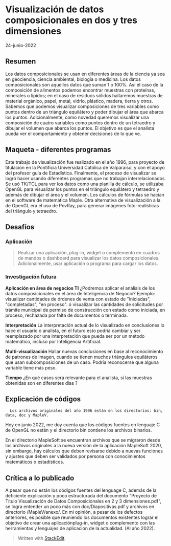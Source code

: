 
# Visualización de datos composicionales en dos y tres dimensiones

  24-junio-2022

## Resumen

Los datos composicionales se usan en diferentes áreas de la ciencia ya sea en geociencia, ciencia ambiental, biología o medicina.  Los datos composicionales son aquellos datos que suman 1 o 100%.   Así el caso de la composición de alimentos podemos encontrar muestras con proteínas, minerales o lípidos; en el caso de residuos sólidos hallaremos muestras de material orgánico, papel, metal, vidrio, plástico, madera, tierra y otros.
   Sabemos que podemos visualizar composiciones de tres variables  como puntos dentro de un triángulo equilátero y poder dibujar el área que abarca los puntos.  Adicionalmente, como  novedad queremos visualizar una composición de cuatro variables como puntos dentro de un tetraedro y dibujar el volumen que abarca los puntos.
   El objetivo es que el analista pueda ver el comportamiento y obtener decisiones de lo que ve.
           
## Maqueta - diferentes programas
Este trabajo de visualización fue realizado en el año 1996, para proyecto de titulación en la Pontificia Universidad Católica de Valparaíso, y con el apoyo del profesor guía de Estadística.
    Finalmente, el proceso de visualizar se logró hacer usando diferentes programas que no trabajan interrelacionados.  
         Se usó TK/TCL para ver los datos como una planilla de cálculo, se utilizaba OpenGL para visualizar los puntos en el triángulo equilátero y tetraedro y además de dibujar el área y el volumen.  Los cálculos de fórmulas se hacían en el software de matemática Maple.  Otra alternativa de visualización a la de OpenGL era el uso de PovRay, para generar imágenes foto-realísticas del triángulo y tetraedro.  
    
       
## Desafíos
### Aplicación
>Realizar una aplicación, plug-in, widget o complemento en cuadros de mandos o dashboard para visualizar los datos composicionales. Adicionalmente, usar aplicación o programa para cargar los datos.

### Investigación futura

**Aplicación en área de negocios TI**
        ¿Podremos aplicar el análisis de los datos composicionales en el área de Inteligencia de Negocio?  Ejemplo: visualizar cantidades de órdenes de venta con estado de "iniciadas", "completadas", "en proceso". ó visualizar las cantidades de solicitudes por trámite municipal de permiso de construcción con estado como iniciada, en proceso, rechazada por falta de documentos o terminada.
          	
**Interpretación**
      La interpretación actual de lo visualizado en conclusiones lo hace el usuario o analista, en el futuro esto podría cambiar y ser reemplazado por una interpretación que pueda ser por un método matemático, incluso por Inteligencia Artificial.

**Multi-visualización**
      Hallar nuevas conclusiones en base al reconocimiento de patrones de imagen, cuando se tienen muchos triángulos equiláteros que usan subcomposiciones de un caso.  Podría reconocerse que alguna variable tiene más peso.  
          
**Tiempo**
   ¿En qué casos será relevante para el analista, si las muestras obtenidas son en diferentes días ?

## Explicación de códigos
      Los archivos originales del año 1996 están en los directorios: bin, data, doc y MapleV.
Hoy en junio 2022, me doy cuenta que los códigos fuentes en lenguaje C de OpenGL no están y el directorio bin contiene los archivos binarios.

   En el directorio  MapleSoft  se encuentran archivos que se migraron desde los archivos originales a la nueva versión de la aplicación MapleSoft 2020, sin embargo, hay cálculos que deben revisarse debido a nuevas funciones y ajustes que deben ser validados por persona con conocimientos matemáticos o estadísticos.

## Crítica a lo publicado
   A pesar que no están los códigos fuentes del lenguage C, además  de la deficiente explicación y poco estructurada del documento "Proyecto de Título Visualización de Datos Composicionales en 2 y 3 dimensiones.pdf", se logra entender un poco más con doc/Diapositivas.pdf y archivos en directorio /MapleV/anexo/.  En mi opinión, a pesar de los defectos anteriores, es posible que reuniendo los documentos existentes lograr el objetivo de crear una aplicaciónplug-in, widget o complemento con las herramientas y lenguajes de aplicación de la actualidad. (Al año 2022).  

> Written with [StackEdit](https://stackedit.io/).

